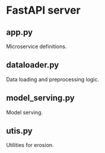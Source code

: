 # FastAPI server


## app.py

Microservice definitions.


## dataloader.py

Data loading and preprocessing logic.

## model_serving.py

Model serving.

## utis.py

Utilities for erosion.
